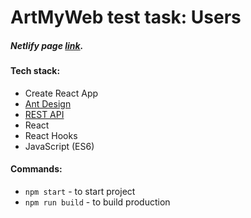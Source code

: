 # ArtMyWeb test task: Users

##### Netlify page [link](https://comforting-maamoul-0bf20d.netlify.app/#/users).

#### Tech stack:

- Create React App
- [Ant Design](https://ant.design/index-cn)
- [REST API](https://gorest.co.in/)
- React
- React Hooks
- JavaScript (ES6)

#### Commands:

- `npm start` - to start project
- `npm run build` - to build production
